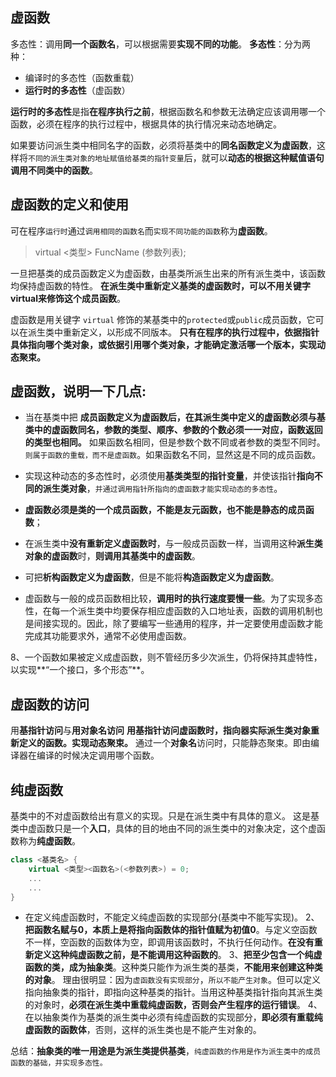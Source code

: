 ## 虚函数

多态性：调用**同一个函数名**，可以根据需要**实现不同的功能**。
**多态性**：分为两种：
+ 编译时的多态性（函数重载）
+ **运行时的多态性**（虚函数）

**运行时的多态性**是指**在程序执行之前**，根据函数名和参数无法确定应该调用哪一个函数，必须在程序的执行过程中，根据具体的执行情况来动态地确定。

如果要访问派生类中相同名字的函数，必须将基类中的**同名函数定义为虚函数**，这样将`不同的派生类对象的地址赋值给基类的指针变量`后，就可以**动态的根据这种赋值语句调用不同类中的函数**。


## 虚函数的定义和使用
可在程序`运行时`通过`调用相同的函数名`而`实现不同功能的函数`称为**虚函数**。
> virtual <类型> FuncName (参数列表);

一旦把基类的成员函数定义为虚函数，由基类所派生出来的所有派生类中，该函数均保持虚函数的特性。
**在派生类中重新定义基类的虚函数时，可以不用关键字virtual来修饰这个成员函数**。

虚函数是用关键字 `virtual` 修饰的某基类中的`protected`或`public`成员函数，它可以在派生类中重新定义，以形成不同版本。
**只有在程序的执行过程中，依据指针具体指向哪个类对象，或依据引用哪个类对象，才能确定激活哪一个版本，实现动态聚束。**

## 虚函数，说明一下几点:

+ 当在基类中把 **成员函数定义为虚函数后，在其派生类中定义的虚函数必须与基类中的虚函数同名，参数的类型、顺序、参数的个数必须一一对应，函数返回的类型也相同。**
如果函数名相同，但是参数个数不同或者参数的类型不同时。`则属于函数的重载，而不是虚函数`。如果函数名不同，显然这是不同的成员函数。

+ 实现这种动态的多态性时，必须使用**基类类型的指针变量**，并使该指针**指向不同的派生类对象**，`并通过调用指针所指向的虚函数才能实现动态的多态性`。

+ **虚函数必须是类的一个成员函数，不能是友元函数，也不能是静态的成员函数**；

+ 在派生类中**没有重新定义虚函数时**，与一般成员函数一样，当调用这种**派生类对象的虚函数**时，**则调用其基类中的虚函数**。

+ 可把**析构函数定义为虚函数**，但是不能将**构造函数定义为虚函数**。

+ 虚函数与一般的成员函数相比较，**调用时的执行速度要慢一些**。为了实现多态性，在每一个派生类中均要保存相应虚函数的入口地址表，函数的调用机制也是间接实现的。因此，除了要编写一些通用的程序，并一定要使用虚函数才能完成其功能要求外，通常不必使用虚函数。

8、一个函数如果被定义成虚函数，则不管经历多少次派生，仍将保持其虚特性，以实现**“一个接口，多个形态”**。


## 虚函数的访问
用**基指针访问**与**用对象名访问**
**用基指针访问虚函数时，指向器实际派生类对象重新定义的函数。实现动态聚束。**
通过一个**对象名**访问时，只能静态聚束。即由编译器在编译的时候决定调用哪个函数。


## 纯虚函数

基类中的不对虚函数给出有意义的实现。只是在派生类中有具体的意义。
这是基类中虚函数只是一个**入口**，具体的目的地由不同的派生类中的对象决定，这个虚函数称为**纯虚函数**。

```c++
class <基类名> {
    virtual <类型><函数名>(<参数列表>) = 0;
    ...
    ...
}
```

+ 在定义纯虚函数时，不能定义纯虚函数的实现部分(基类中不能写实现)。
2、**把函数名赋与0，本质上是将指向函数体的指针值赋为初值0**。与定义空函数不一样，空函数的函数体为空，即调用该函数时，不执行任何动作。**在没有重新定义这种纯虚函数之前，是不能调用这种函数的**。
3、**把至少包含一个纯虚函数的类，成为抽象类**。这种类只能作为派生类的基类，**不能用来创建这种类的对象**。
理由很明显：因为`虚函数没有实现部分`，`所以不能产生对象`。但可以定义指向抽象类的指针，即指向这种基类的指针。当用这种基类指针指向其派生类的对象时，**必须在派生类中重载纯虚函数，否则会产生程序的运行错误**。
4、在以抽象类作为基类的派生类中必须有纯虚函数的实现部分，**即必须有重载纯虚函数的函数体**，否则，这样的派生类也是不能产生对象的。


总结：**抽象类的唯一用途是为派生类提供基类**，`纯虚函数的作用是作为派生类中的成员函数的基础，并实现多态性。`
